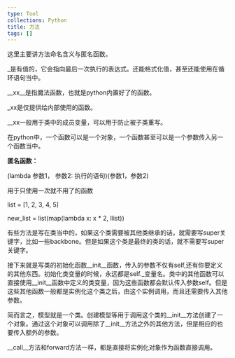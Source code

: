 ```yaml
---
type: Tool
collections: Python
title: 方法
tags: []
---
```


这里主要讲方法命名含义与匿名函数。

_是有值的，它会指向最后一次执行的表达式。还能格式化值，甚至还能使用在循环语句当中。

__xx__是指魔法函数，也就是python内置好了的函数。

_xx是仅提供给内部使用的函数。

__xx一般用于类中的成员变量，可以用于防止被子类重写。

在python中，一个函数可以是一个对象，一个函数甚至可以是一个参数传入另一个函数当中。

**匿名函数：**

(lambda 参数1， 参数2: 执行的语句)(参数1，参数2)

用于只使用一次就不用了的函数

list = [1, 2, 3, 4, 5]

new_list = list(map(lambda x: x * 2, llist))

有些方法是写在类当中的，如果这个类需要被其他类继承的话，就需要写super关键字，比如一些backbone。但是如果这个类是最终的类的话，就不需要写super关键字。

接下来就是写类的初始化函数__init__函数，传入的参数不仅有self,还有你要定义的其他东西。初始化类变量的时候，永远都是self._变量名。类中的其他函数可以直接使用__init__函数中定义的类变量，因为这些函数都会默认传入参数self。但是这些其他函数一般都是实例化这个类之后，由这个实例调用，而且还需要传入其他参数。

简而言之，模型就是一个类。创建模型等用于调用这个类的__init__方法创建了一个对象。通过这个对象可以调用除了__init__方法之外的其他方法，但是相应的也要传入额外的参数。

__call__方法和forward方法一样，都是直接将实例化对象作为函数直接调用。

